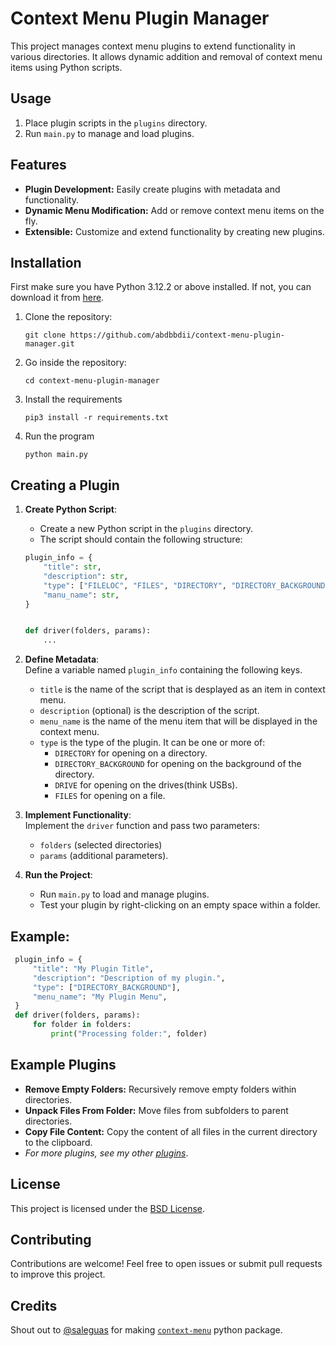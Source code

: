 # Context Menu Plugin Manager

This project manages context menu plugins to extend functionality in various directories. It allows dynamic addition and removal of context menu items using Python scripts.

## Usage
1. Place plugin scripts in the `plugins` directory.
2. Run `main.py` to manage and load plugins.

## Features
- **Plugin Development:** Easily create plugins with metadata and functionality.
- **Dynamic Menu Modification:** Add or remove context menu items on the fly.
- **Extensible:** Customize and extend functionality by creating new plugins.

## Installation
First make sure you have Python 3.12.2 or above installed. If not, you can download it from [here](https://www.python.org/downloads/).
1. Clone the repository:
    ```
    git clone https://github.com/abdbbdii/context-menu-plugin-manager.git
    ```

2. Go inside the repository:
    ```
    cd context-menu-plugin-manager
    ```

3. Install the requirements
    ```
    pip3 install -r requirements.txt
    ```

4. Run the program
    ```
    python main.py
    ```

## Creating a Plugin
1. **Create Python Script**:
    - Create a new Python script in the `plugins` directory.
    - The script should contain the following structure:
    ```python
    plugin_info = {
        "title": str,
        "description": str,
        "type": ["FILELOC", "FILES", "DIRECTORY", "DIRECTORY_BACKGROUND", "DRIVE"],
        "manu_name": str,
    }


    def driver(folders, params):
        ...
    ```

2. **Define Metadata**:<br>
   Define a variable named `plugin_info` containing the following keys.
   - `title` is the name of the script that is desplayed as an item in context menu.
   - `description` (optional) is the description of the script.
   - `menu_name` is the name of the menu item that will be displayed in the context menu.
   - `type` is the type of the plugin. It can be one or more of:
     - `DIRECTORY` for opening on a directory.
      - `DIRECTORY_BACKGROUND` for opening on the background of the directory.
      - `DRIVE` for opening on the drives(think USBs).
      - `FILES` for opening on a file.
3. **Implement Functionality**:<br>
   Implement the `driver` function and pass two parameters:
   - `folders` (selected directories)
   - `params` (additional parameters).
4. **Run the Project**:
    - Run `main.py` to load and manage plugins.
    - Test your plugin by right-clicking on an empty space within a folder.
## Example:
   ```python
    plugin_info = {
        "title": "My Plugin Title",
        "description": "Description of my plugin.",
        "type": ["DIRECTORY_BACKGROUND"],
        "menu_name": "My Plugin Menu",
    }
    def driver(folders, params):
        for folder in folders:
            print("Processing folder:", folder)
   ```

## Example Plugins
- **Remove Empty Folders:** Recursively remove empty folders within directories.
- **Unpack Files From Folder:** Move files from subfolders to parent directories.
- **Copy File Content:** Copy the content of all files in the current directory to the clipboard.
- *For more plugins, see my other [plugins](https://github.com/abdbbdii/plugins)*.

## License
This project is licensed under the [BSD License](https://github.com/abdbbdii/context-menu-plugin-manager/blob/main/LICENSE).

## Contributing
Contributions are welcome! Feel free to open issues or submit pull requests to improve this project.

## Credits
Shout out to [@saleguas](https://github.com/saleguas) for making [`context-menu`](https://github.com/saleguas/context_menu) python package.
